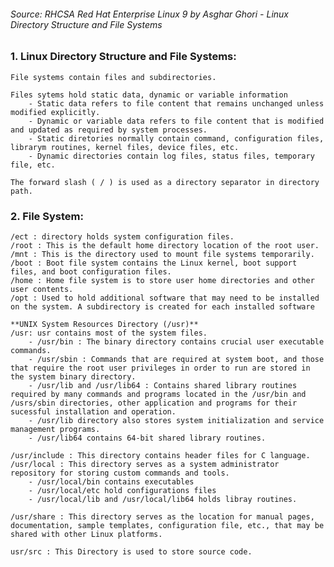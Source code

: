###### *Source:* RHCSA Red Hat Enterprise Linux 9 by Asghar Ghori - Linux Directory Structure and File Systems

### 1. **Linux Directory Structure and File Systems:**

    File systems contain files and subdirectories.
    
    Files sytems hold static data, dynamic or variable information
        - Static data refers to file content that remains unchanged unless modified explicitly.
        - Dynamic or variable data refers to file content that is modified and updated as required by system processes.
        - Static diretories normally contain command, configuration files, librarym routines, kernel files, device files, etc.
        - Dynamic directories contain log files, status files, temporary file, etc.
        
    The forward slash ( / ) is used as a directory separator in directory path.

    
### 2. **File System:**

    /ect : directory holds system configuration files.
    /root : This is the default home directory location of the root user.
    /mnt : This is the directory used to mount file systems temporarily. 
    /boot : Boot file system contains the Linux kernel, boot support files, and boot configuration files. 
    /home : Home file system is to store user home directories and other user contents.
    /opt : Used to hold additional software that may need to be installed on the system. A subdirectory is created for each installed software

    **UNIX System Resources Directory (/usr)**
    /usr: usr contains most of the system files.
        - /usr/bin : The binary directory contains crucial user executable commands.
        - /usr/sbin : Commands that are required at system boot, and those that require the root user privileges in order to run are stored in the system binary directory.
        - /usr/lib and /usr/lib64 : Contains shared library routines required by many commands and programs located in the /usr/bin and /usrs/sbin directories, other application and programs for their sucessful installation and operation.
        - /usr/lib directory also stores system initialization and service management programs.
        - /usr/lib64 contains 64-bit shared library routines.

    /usr/include : This directory contains header files for C language.
    /usr/local : This directory serves as a system administrator repository for storing custom commands and tools. 
        - /usr/local/bin contains executables
        - /usr/local/etc hold configurations files
        - /usr/local/lib and /usr/local/lib64 holds libray routines. 

    /usr/share : This directory serves as the location for manual pages, documentation, sample templates, configuration file, etc., that may be shared with other Linux platforms. 

    usr/src : This Directory is used to store source code.
    


    

    
